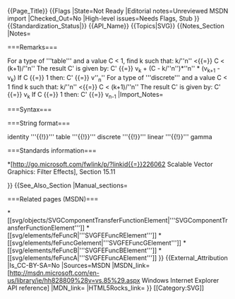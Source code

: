 {{Page_Title}}
{{Flags
|State=Not Ready
|Editorial notes=Unreviewed MSDN import
|Checked_Out=No
|High-level issues=Needs Flags, Stub
}}
{{Standardization_Status|}}
{{API_Name}}
{{Topics|SVG}}
{{Notes_Section
|Notes=

===Remarks===

For a type of '''table''' and a value C &lt; 1, find k such that:
k/''n'' &lt;{{=}} C &lt; (k+1)/''n''
The result C' is given by:
C' {{=}} v<sub>k</sub> + (C - k/''n'')*''n'' * (v<sub>k+1</sub> - v<sub>k</sub>)
If C {{=}} 1 then:
C' {{=}} v''<sub>n</sub>''
For a type of '''discrete''' and a value C &lt; 1 find k such that:
k/''n'' &lt;{{=}} C &lt; (k+1)/''n''
The result C' is given by:
C' {{=}} v<sub>k</sub>
If C {{=}} 1 then:
C' {{=}} v<sub>n-1</sub>
|Import_Notes=

===Syntax===

===String format===

 identity '''{{!}}''' table '''{{!}}''' discrete '''{{!}}''' linear '''{{!}}''' gamma

===Standards information===

*[http://go.microsoft.com/fwlink/p/?linkid{{=}}226062 Scalable Vector Graphics: Filter Effects], Section 15.11

}}
{{See_Also_Section
|Manual_sections=

===Related pages (MSDN)===

*[[svg/objects/SVGComponentTransferFunctionElement|'''SVGComponentTransferFunctionElement''']]
*[[svg/elements/feFuncR|'''SVGFEFuncRElement''']]
*[[svg/elements/feFuncGelement|'''SVGFEFuncGElement''']]
*[[svg/elements/feFuncB|'''SVGFEFuncBElement''']]
*[[svg/elements/feFuncA|'''SVGFEFuncAElement''']]
}}
{{External_Attribution
|Is_CC-BY-SA=No
|Sources=MSDN
|MSDN_link=[http://msdn.microsoft.com/en-us/library/ie/hh828809%28v=vs.85%29.aspx Windows Internet Explorer API reference]
|MDN_link=
|HTML5Rocks_link=
}}
[[Category:SVG]]